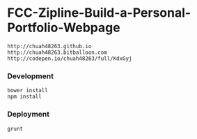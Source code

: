 # FCC-Zipline-Build-a-Personal-Portfolio-Webpage

```
http://chuah48263.github.io
http://chuah48263.bitballoon.com
http://codepen.io/chuah48263/full/KdxGyj
```

### Development

```
bower install
npm install
```

### Deployment

```
grunt
```
